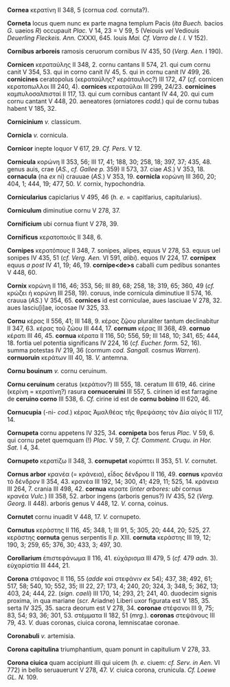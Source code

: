 **Cornea** κερατίνη II 348, 5 (cornua *cod.* cornuta?).

**Corneta** locus quem nunc ex parte magna templum Pacis (*ita Buech.*
bacios *G.* uaeios *R*) occupauit *Plac.* V 14, 23 = V 59, 5 (Veiouis
*vel* Vediouis *Deuerling Fleckeis. Ann.* CXXXI, 645. Iouis *Mai. Cf.
Varro de l. l.* V 152).

**Cornibus arboreis** ramosis ceruorum cornibus IV 435, 50 (*Verg.*
*Aen.* I 190).

**Cornicen** κεραταύλης II 348, 2. cornu cantans II 574, 21. qui cum
cornu canit V 354, 53. qui in corno canit IV 45, 5. qui in cornu canit
IV 499, 26. **cornicines** ceratopolus (κεραταύλης? κεράταυλος?) III
172, 47 (*cf.* cornicen κερατοπωλλοι III 240, 4). **cornices**
κεραταῦλαι III 299, 24/23. **cornicines** καμπυλοσαλπισταί II 117, 13.
qui cum cornibus cantant IV 44, 20. qui cum cornu cantant V 448, 20.
aeneatores (orniatores *codd.*) qui de cornu tubas habent V 185, 32.

**Cornicinium** *v.* classicum.

**Cornicla** *v.* cornicula.

**Cornicor** inepte loquor V 617, 29. *Cf. Pers.* V 12.

**Cornicula** κορώνη II 353, 56; III 17, 41; 188, 30; 258, 18; 397, 37;
435, 48. genus auis, crae (*AS.*, *cf. Gallee p.* 359) II 573, 37.
ciae *AS.*) V 353, 18. **cornacula** (na *ex* ni) crauuae (*AS.*) V 353,
19. **cornicla** κορώνη III 360, 20; 404, 1; 444, 19; 477, 50. *V.*
cornix, hypochondria.

**Cornicularius** capiclarius V 495, 46 (*h. e.* = capitlarius,
capitularius).

**Corniculum** diminutiue cornu V 278, 37.

**Cornificium** ubi cornua fiunt V 278, 39.

**Cornificus** κερατοποιός II 348, 6.

**Cornipes** κερατόπους II 348, 7. sonipes, alipes, equus V 278, 53.
equus uel sonipes IV 435, 51 (*cf. Verg. Aen.* VI 591, *alibi*). equos
IV 224, 17. **cornipex** equus *a post* IV 41, 19; 46, 19.
**cornipe\<de\>s** caballi cum pedibus sonantes V 448, 60.

**Cornix** κορώνη II 116, 46; 353, 56; III 89, 68; 258, 18; 319, 65;
360, 49 (*cf.* κρώζει ἡ κορώνη III 258, 19). coruus, inde cornicula
diminutiue II 574, 16. crauua (*AS.*) V 354, 65. **cornices** id est
corniculae, aues lasciuae V 278, 32. aues lasciu[i]ae, iocosae IV 325,
33.

**Cornu** κέρας II 556, 41; III 148, 9. κέρας ζῷου pluraliter tantum
declinabitur II 347, 63. κέρας τοῦ ζώου III 444, 17. **cornum** κέρας
III 368, 49. **cornuo** κέρατι III 46, 45. **cornua** κέρατα II 116, 50;
556, 59; III 148, 10; 341, 65; 444, 18. fortia uel potentia significans
IV 224, 16 (*cf. Eucher. form.* 52, 16). summa potestas IV 219, 36
(cormum *cod. Sangall.* cosmus *Warren*). **cornuoruin** κεράτων III
40, 18. *V.* antemna.

**Cornu bouinum** *v.* cornu ceruinum.

**Cornu ceruinum** ceratus (κεράτιον?) III 555, 18. ceratum III 619, 46.
cirine (κερίνη = κερατίνη?) rasura **cornuceruini** III 557, 5. cirinen
id est farragine de **ceruino corno** III 538, 6. *Cf.* cirine id est de
**cornu bobino** III 620, 46.

**Cornucupia** (-ni- *cod.*) κέρας Ἀμαλθέας τῆς θρεψάσης τὸν Δία αἰγός
II 117, 14.

**Cornupeta** cornu appetens IV 325, 34. **cornipeta** bos ferus *Plac.*
V 59, 6. qui cornu petet quemquam (!) *Plac.* V 59, 7. *Cf. Comment.
Cruqu. in Hor. Sat.* I 4, 34.

**Cornupeto** κερατίζω II 348, 3. **cornupetat** κορύπτει II 353, 51.
*V.* cornutet.

**Cornus arbor** κρανέα (= κράνεια), εἶδος δένδρου II 116, 49.
**cornus** κρανέα τὸ δένδρον II 354, 43. κρανέα III 192, 14; 300, 41;
429, 11; 525, 14. κράνεια III 264, 7. crania III 498, 42. **cornua**
κερατε (*inter arbores: ubi* cornus κρανέα *Vulc.*) III 358, 52. arbor
ingens (arboris genus?) IV 435, 52 (*Verg. Georg.* II 448). arboris
genus V 448, 12. *V.* corna, coinus.

**Cornutet** cornu inuadit V 448, 17. *V.* cornupeto.

**Cornutus** κεράστης II 116, 45; 348, 1; III 91, 5; 305, 20; 444, 20;
525, 27. κεράστης **cornuta** genus serpentis II *p.* XIII. **cornuta**
κεράστης III 19, 12; 190, 3; 259, 65; 376, 30; 433, 3; 497, 30.

**Corollarium** ἐπιστεφάνωμα II 116, 41. εὐχάρισμα III 479, 5 (*cf.* 479
*adn.* 3). εὐχαρίστία III 444, 21.

**Corona** στέφανος II 116, 55 (*adde* καὶ στεφάνιν *ex* 54); 437, 38;
492, 61; 517, 58; 540, 10; 552, 35; III 22, 27; 173, 4; 240, 20; 324, 3;
348, 5; 362, 13; 403, 24; 444, 22. (*sign. caeli*) III 170, 14; 293,
21; 241, 40. duodecim signis proxima, in qua mariane (*scr.* Ariadne)
Liberi uxor figurata est V 185, 35. serta IV 325, 35. sacra deorum est V
278, 34. **coronae** στέφανοι III 9, 75; 83, 54; 93, 36; 301, 53.
στέμματα II 182, 51 (*mrg.*). **coronas** στεψάνους III 79, 43. *V.*
duas coronas, ciuica corona, lemniscatae coronae.

**Coronabuli** *v.* artemisia.

**Corona capitulina** triumphantium, quam ponunt in capitulium V 278,
33.

**Corona ciuica** quam accipiunt illi qui uicem (*h. e.* ciuem: *cf.
Serv. in Aen.* VI 772) in bello seruauerunt V 278, 47. *V.* ciuica
corona, crunicula. *Cf. Loewe GL. N.* 109.
